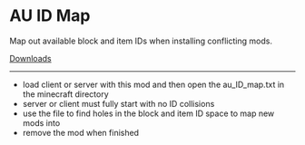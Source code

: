 AU ID Map
==========

Map out available block and item IDs when installing conflicting mods.

[Downloads](http://au.qzx.com)

***

* load client or server with this mod and then open the au_ID_map.txt in the minecraft directory
* server or client must fully start with no ID collisions
* use the file to find holes in the block and item ID space to map new mods into
* remove the mod when finished
